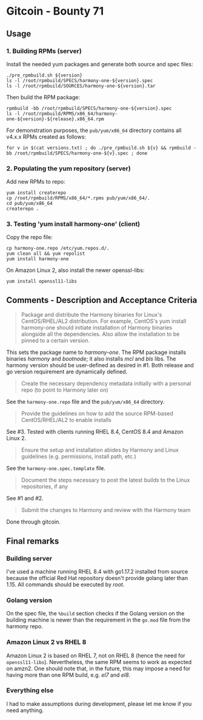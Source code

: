 # Gitcoin - Bounty 71

## Usage

### 1. Building RPMs (server)
Install the needed yum packages and generate both source and spec files:
```shell
./pre_rpmbuild.sh ${version}
ls -l /root/rpmbuild/SPECS/harmony-one-${version}.spec
ls -l /root/rpmbuild/SOURCES/harmony-one-${version}.tar
```

Then build the RPM package:
```shell
rpmbuild -bb /root/rpmbuild/SPECS/harmony-one-${version}.spec
ls -l /root/rpmbuild/RPMS/x86_64/harmony-one-${version}-${release}.x86_64.rpm
```

For demonstration purposes, the `pub/yum/x86_64` directory contains all v4.x.x RPMs created as follows:
```shell
for v in $(cat versions.txt) ; do ./pre_rpmbuild.sh ${v} && rpmbuild -bb /root/rpmbuild/SPECS/harmony-one-${v}.spec ; done
```

### 2. Populating the yum repository (server)
Add new RPMs to repo:
```shell
yum install createrepo
cp /root/rpmbuild/RPMS/x86_64/*.rpms pub/yum/x86_64/.
cd pub/yum/x86_64
createrepo .
```

### 3. Testing 'yum install harmony-one' (client)
Copy the repo file:
```shell
cp harmony-one.repo /etc/yum.repos.d/.
yum clean all && yum repolist
yum install harmony-one
```

On Amazon Linux 2, also install the newer openssl-libs:
```shell
yum install openssl11-libs
```

## Comments - Description and Acceptance Criteria

> Package and distribute the Harmony binaries for Linux's CentOS/RHEL/AL2 distribution. For example, CentOS's yum install harmony-one should initiate installation of Harmony binaries alongside all the dependencies. Also allow the installation to be pinned to a certain version.

This sets the package name to *harmony-one*. The RPM package installs binaries *harmony* and *bootnode*; it also installs *mcl* and *bls* libs. The harmony version should be user-defined as desired in #1. Both release and go version requirement are dynamically defined.

> Create the necessary dependency metadata initially with a personal repo (to point to Harmony later on)

See the `harmony-one.repo` file and the `pub/yum/x86_64` directory.

> Provide the guidelines on how to add the source RPM-based CentOS/RHEL/AL2 to enable installs

See #3. Tested with clients running RHEL 8.4, CentOS 8.4 and Amazon Linux 2.

> Ensure the setup and installation abides by Harmony and Linux guidelines (e.g. permissions, install path, etc.)

See the `harmony-one.spec.template` file.

> Document the steps necessary to post the latest builds to the Linux repositories, if any

See #1 and #2.

> Submit the changes to Harmony and review with the Harmony team

Done through gitcoin.

## Final remarks

### Building server
I've used a machine running RHEL 8.4 with go1.17.2 installed from source
because the official Red Hat repository doesn't provide golang later than 1.15.
All commands should be executed by *root*.

### Golang version
On the spec file, the `%build` section checks if the Golang version on the building machine is newer
than the requirement in the `go.mod` file from the harmony repo. 

### Amazon Linux 2 vs RHEL 8
Amazon Linux 2 is based on RHEL 7, not on RHEL 8 (hence the need for `openssl11-libs`). Nevertheless, the same RPM
seems to work as expected on amzn2. One should note that, in the future, this may impose a need for having more
than one RPM build, e.g. *el7* and *el8*.

### Everything else
I had to make assumptions during development, please let me know if you need anything.